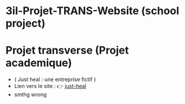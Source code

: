 # 3il-Projet-TRANS-Website (school project)
# Projet transverse (Projet academique) 

- ( Just heal : une entreprise fictif )
- Lien vers le site : 👉 [just-heal](https://just-heal.netlify.app/) 
- smthg wrong

